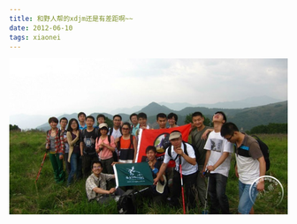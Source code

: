 ```yaml
---
title: 和野人帮的xdjm还是有差距啊~~
date: 2012-06-10
tags: xiaonei
---
```


![](/images/xiaonei/yerenbang.jpg)
